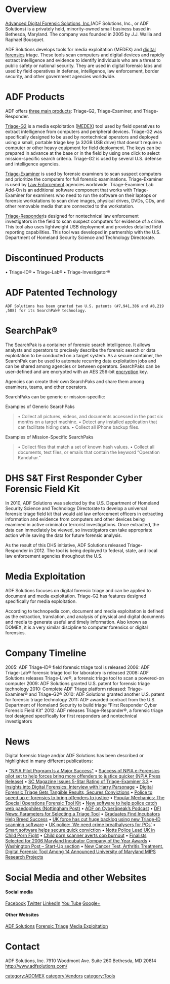 # Overview

[Advanced Digital Forensic Solutions,
Inc.](http://www.adfsolutions.com)(ADF Solutions, Inc., or ADF
Solutions) is a privately held, minority-owned small business based in
Bethesda, Maryland. The company was founded in 2005 by J.J. Wallia and
Raphael Bousquet.

ADF Solutions develops tools for media exploitation (MEDEX) and [digital
forensics](digital_forensics "wikilink") triage. These tools scan
computers and digital devices and rapidly extract intelligence and
evidence to identify individuals who are a threat to public safety or
national security. They are used in digital forensic labs and used by
field operatives in defense, intelligence, law enforcement, border
security, and other government agencies worldwide.

# ADF Products

ADF offers [three main
products](http://http://www.adfsolutions.com/products/): Triage-G2,
Triage-Examiner, and Triage-Responder.

[Triage-G2](http://www.adfsolutions.com/products/triage-g2) is a media
exploitation ([MEDEX](MEDEX "wikilink")) tool used by field operatives
to extract intelligence from computers and peripheral devices. Triage-G2
was specifically designed to be used by nontechnical operators and
deployed using a small, portable triage key (a 32GB USB drive) that
doesn’t require a computer or other heavy equipment for field
deployment. The keys can be prepared in advance at the base or in the
field by using one click to select mission-specific search criteria.
Triage-G2 is used by several U.S. defense and intelligence agencies.

[Triage-Examiner](http://www.adfsolutions.com/products/triage-examiner)
is used by forensic examiners to scan suspect computers and prioritize
the computers for full forensic examinations. Triage-Examiner is used by
[Law Enforcement](Law_Enforcement "wikilink") agencies worldwide.
Triage-Examiner Lab Add-On is an additional software component that
works with Triage-Examiner for examiners who need to run the software on
their laptops or forensic workstations to scan drive images, physical
drives, DVDs, CDs, and other removable media that are connected to the
workstation.

[Triage-Responder](http://www.adfsolutions.com/products/triage-responder)is
designed for nontechnical law enforcement investigators in the field to
scan suspect computers for evidence of a crime. This tool also uses
lightweight USB deployment and provides detailed field reporting
capabilities. This tool was developed in partnership with the U.S.
Department of Homeland Security Science and Technology Directorate.

# Discontinued Products

• Triage-ID®
• Triage-Lab®
• Triage-Investigator®

# ADF Patented Technology

`ADF Solutions has been granted two U.S. patents (#7,941,386 and #8,219,588) for its SearchPak® technology.`

# SearchPak®

The SearchPak is a container of forensic search intelligence. It allows
analysts and operators to precisely describe the forensic search or data
exploitation to be conducted on a target system. As a secure container,
the SearchPak can be used to automate recurring data exploitation jobs
and can be shared among agencies or between operators. SearchPaks can be
user-defined and are encrypted with an AES 256-bit
[encryption](encryption "wikilink") key.

Agencies can create their own SearchPaks and share them among examiners,
teams, and other operators.

SearchPaks can be generic or mission-specific:

Examples of Generic SearchPaks

> • Collect all pictures, videos, and documents accessed in the past six
> months on a target machine.
> • Detect any installed application that can facilitate hiding data.
> • Collect all iPhone backup files.

Examples of Mission-Specific SearchPaks

> • Collect files that match a set of known hash values.
> • Collect all documents, text files, or emails that contain the
> keyword “Operation Kandahar.”

# DHS S&T First Responder Cyber Forensic Field Kit

In 2010, ADF Solutions was selected by the U.S. Department of Homeland
Security Science and Technology Directorate to develop a universal
forensic triage field kit that would aid law enforcement officers in
extracting information and evidence from computers and other devices
being examined in active criminal or terrorist investigations. Once
extracted, the data can immediately be viewed, so investigators can take
appropriate action while saving the data for future forensic analysis.

As the result of this DHS initiative, ADF Solutions released
Triage-Responder in 2012. The tool is being deployed to federal, state,
and local law enforcement agencies throughout the U.S.

# Media Exploitation

ADF Solutions focuses on digital forensic triage and can be applied to
document and media exploitation. Triage-G2 has features designed
specifically for media exploitation.

According to technopedia.com, document and media exploitation is defined
as the extraction, translation, and analysis of physical and digital
documents and media to generate useful and timely information. Also
known as DOMEX, it is a very similar discipline to computer forensics or
digital forensics.

# Company Timeline

2005: ADF Triage-ID® field forensic triage tool is released
2006: ADF Triage-Lab® forensic triage tool for laboratory is released
2008: ADF Solutions releases Triage-Live®, a forensic triage tool to
scan a powered-on computer
2009: ADF Solutions granted U.S. patent for forensic triage technology
2010: Complete ADF Triage platform released: Triage-Examiner® and
Triage-G2®
2010: ADF Solutions granted another U.S. patent for forensic triage
technology
2011: ADF awarded contract from the U.S. Department of Homeland Security
to build triage “First Responder Cyber Forensic Field Kit”
2012: ADF releases Triage-Responder®, a forensic triage tool designed
specifically for first responders and nontechnical investigators

# News

Digital forensic triage and/or ADF Solutions has been described or
highlighted in many different publications:

• ["NPIA Pilot Program Is a Major
Success"](http://www.adfsolutions.com/about/driving-efficiencies-npia-pilot-program-is-a-major-success-describes-article)
• [Success of NPIA e-Forensics pilot set to help forces bring more
offenders to justice quicker (NPIA Press
Release)](http://www.adfsolutions.com/about/success-of-npia-eforensics-pilot-set-to-help-forces-bring-more-offenders-to-justice-quicker)
• [SC Magazine Issues 5-Star Rating of Triage-Examiner
3.3](http://www.scmagazine.com/adf-solutions-triage-examiner/review/3645/)
• [Insights into Digital Forensics: Interview with Harry
Parsonage](http://f-interviews.com/2012/03/01/interview-with-harry-parsonage/)
• [Digital Forensic Triage Gets Tangible Results, Secures
Convictions](http://www.nottinghamshire.police.uk/newsandevents/news/2012/february/13/software_helps_capture_online_paedophiles/)
• [Police to speed up e-forensics to bring offenders to
justice](http://www.publicservice.co.uk/news_story.asp?id=18041)
• [Popular Mechanics: The Special Operations Forensic Tool
Kit](http://www.popularmechanics.com/technology/military/news/the-special-operations-forensic-tool-kit-metal-tec-1400#slide-10)
• [New software to help police catch web paedophiles (Nottingham
Post)](http://www.thisisnottingham.co.uk/New-software-help-police-catch-web-paedophiles/story-12264526-detail/story.html)
• [ADF on CyberSpeak’s
Podcast](http://cyberspeak.libsyn.com/cyber-speak-november-1-2010http-adfsolutions-com-)
• [DFI News: Parameters for Selecting a Triage
Tool](http://www.dfinews.com/article/parameters-selecting-triage-tool)
• [Graduates Find Incubators Help Breed
Success](http://www.adfsolutions.com/about/graduates-find-incubators-help-breed-success)
• [UK force has cut huge backlog using new Triage-ID scanning
software](http://www.adfsolutions.com/about/uk-force-has-cut-huge-backlog-using-new-triage-id-scanning-software)
• [UK police: ‘We need crime breathalysers for
PCs’](http://www.adfsolutions.com/about/uk-police-we-need-crime-breathalysers-for-pcs)
• [Smart software helps secure quick
conviction](http://www.adfsolutions.com/about/smart-software-helps-secure-quick-conviction)
• [Notts Police Lead UK in Child Porn
Fight](http://www.adfsolutions.com/wp/wp-content/uploads/notts-police-leads-uk-in-chil1.pdf)
• [Child porn scanner averts cop
burnout](http://www.adfsolutions.com/wp/wp-content/uploads/times-colonist-digital-times-colonist-23-apr-2007.pdf)
• [Finalists Selected for 2006 Maryland Incubator Company of the Year
Awards](http://www.adfsolutions.com/wp/wp-content/uploads/ICYA2006Finalists.pdf)
• [Washington Post – Start-Up
section](http://www.washingtonpost.com/wp-dyn/content/article/2006/03/26/AR2006032600808.html)
• [New Cancer Test, Arthritis Treatment, Digital Forensic Tool Among 14
Announced University of Maryland MIPS Research
Projects](http://www.adfsolutions.com/wp/wp-content/uploads/mips_r37_release1.pdf)

# Social Media and other Websites

<H4>

Social media

</H4>

[Facebook](http://www.facebook.com/adfsolutions)
[Twitter](https://twitter.com/adfsolutions)
[LinkedIn](http://www.linkedin.com/company/247174?goback=%2Efcs_GLHD_adf+solutions_false_*2_*2_*2_*2_*2_*2_*2_*2_*2_*2_*2_*2&trk=ncsrch_hits)
[You Tube](http://www.youtube.com/user/ADFSolutionsInc)
[Google+](https://plus.google.com/u/0/116499277699076435840/posts)

<H4>

Other Websites

</H4>

[ADF Solutions](http://www.adfsolutions.com)
[Forensic Triage](http://www.forensictriage.com)
[Media Exploitation](http://www.mediaexploitation.com)

# Contact

ADF Solutions, Inc.
7910 Woodmont Ave. Suite 260
Bethesda, MD 20814
<http://www.adfsolutions.com/>

[category:ADOMEX](category:ADOMEX "wikilink")
[category:Vendors](category:Vendors "wikilink")
[category:Tools](category:Tools "wikilink")